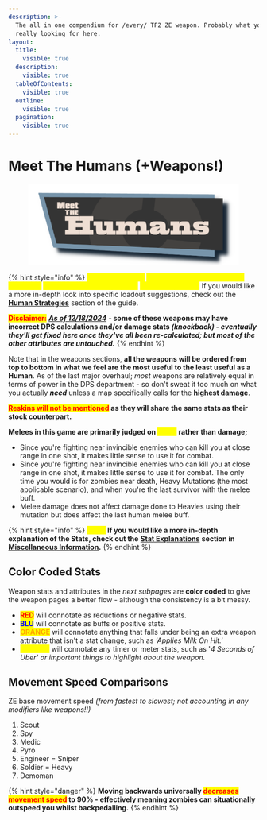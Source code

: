 ```yaml
---
description: >-
  The all in one compendium for /every/ TF2 ZE weapon. Probably what you're
  really looking for here.
layout:
  title:
    visible: true
  description:
    visible: true
  tableOfContents:
    visible: true
  outline:
    visible: true
  pagination:
    visible: true
---
```


# Meet The Humans (+Weapons!)

<figure><img src="../../.gitbook/assets/Meet The Humans Test.png" alt="" width="479"><figcaption></figcaption></figure>

{% hint style="info" %}
<mark style="color:yellow;">**In the SUBPAGES**</mark> <mark style="color:yellow;">**for each class are the stats & attributes**</mark> <mark style="color:yellow;">**of their respective weapons**</mark> _<mark style="color:yellow;">**(modified for ZE)**</mark>_<mark style="color:yellow;">**.**</mark> If you would like a more in-depth look into specific loadout suggestions, check out the [**Human Strategies**](../human-meta-discussion-outdated-+loadouts/) section of the guide.

<mark style="color:red;">**Disclaimer:**</mark> [_**As of 12/18/2024**_](../../highlights/balance-changes-11-18-2023.md#id-12-18-2024-weapon-tweaks) _**-**_**&#x20;some of these weapons may have incorrect DPS calculations and/or damage stats&#x20;**_**(knockback) - eventually they'll get fixed here once they've all been re-calculated; but most of the other attributes are untouched.**_
{% endhint %}

Note that in the weapons sections, **all the weapons will be ordered from top to bottom in what we feel are the most useful to the least useful as a Human**. As of the last major overhaul; _most_ weapons are relatively equal in terms of power in the DPS department - so don't sweat it too much on what you actually _**need**_ unless a map specifically calls for the [**highest damage**](../human-meta-discussion-outdated-+loadouts/team-composition.md#optimal-dps-easy-to-use).&#x20;

<mark style="color:red;">**Reskins will not be mentioned**</mark>**&#x20;as they will share the same stats as their stock counterpart.**

**Melees in this game are primarily judged on&#x20;**<mark style="color:yellow;">**utility**</mark>**&#x20;rather than damage;**

* Since you're fighting near invincible enemies who can kill you at close range in one shot, it makes little sense to use it for combat.
* Since you're fighting near invincible enemies who can kill you at close range in one shot, it makes little sense to use it for combat. The only time you would is for zombies near death, Heavy Mutations (the most applicable scenario), and when you're the last survivor with the melee buff.
* Melee damage does not affect damage done to Heavies using their mutation but does affect the last human melee buff.

{% hint style="info" %}
_<mark style="color:yellow;">**Note:**</mark>_ **If you would like a more in-depth explanation of the Stats, check out the** [**Stat Explanations**](../../miscellaneous-info/stat-explanation.md) **section in** [**Miscellaneous Information**](../../miscellaneous-info/miscellaneous-info....md)**.**
{% endhint %}

## Color Coded Stats

Weapon stats and attributes in the _next_ _subpages_ are **color coded** to give the weapon pages a better flow - although the consistency is a bit messy.

* <mark style="color:red;">**RED**</mark> will connotate as reductions or negative stats.
* <mark style="color:blue;">**BLU**</mark> will connotate as buffs or positive stats.
* <mark style="color:orange;">**ORANGE**</mark> will connotate anything that falls under being an extra weapon attribute that isn't a stat change, such as _'Applies Milk On Hit.'_
* <mark style="color:yellow;">**YELLOW**</mark> will connotate any timer or meter stats, such as '_4 Seconds of Uber' or important things to highlight about the weapon._

## Movement Speed Comparisons

ZE base movement speed _(from fastest to slowest; not accounting in any modifiers like weapons!!)_

1. Scout
2. Spy
3. Medic
4. Pyro
5. Engineer = Sniper
6. Soldier = Heavy
7. Demoman

{% hint style="danger" %}
**Moving backwards universally&#x20;**<mark style="color:red;">**decreases movement speed**</mark>**&#x20;to 90% - effectively meaning zombies can situationally outspeed you whilst backpedalling.**
{% endhint %}
